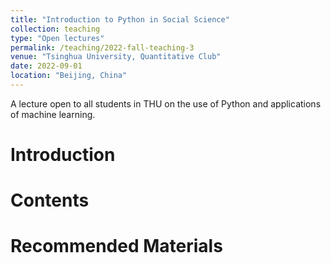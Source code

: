 ```yaml
---
title: "Introduction to Python in Social Science"
collection: teaching
type: "Open lectures"
permalink: /teaching/2022-fall-teaching-3
venue: "Tsinghua University, Quantitative Club"
date: 2022-09-01
location: "Beijing, China"
---
```


A lecture open to all students in THU on the use of Python and applications of machine learning.

Introduction
======

Contents
======

Recommended Materials
======
